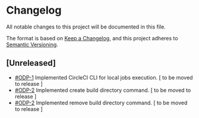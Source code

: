 # Changelog
All notable changes to this project will be documented in this file.

The format is based on [Keep a Changelog](https://keepachangelog.com/en/1.0.0/),
and this project adheres to [Semantic Versioning](https://semver.org/spec/v2.0.0.html).

## [Unreleased]
 - [#ODP-1](https://github.com/serbiatech/ci-orb-docker-publisher/issues/1) Implemented CircleCI CLI for local jobs execution. [ to be moved to release ]
 - [#ODP-2](https://github.com/serbiatech/ci-orb-docker-publisher/issues/4) Implemented create build directory command. [ to be moved to release ]
 - [#ODP-2](https://github.com/serbiatech/ci-orb-docker-publisher/issues/4) Implemented remove build directory command. [ to be moved to release ]

<!---
## [1.0.0] - YYYY-MM-DD
### Added
 - Initial Release
### Changed
 - Initial Release
### Removed
 - Initial Release


[1.0.0]: GITHUB TAG URL
-->